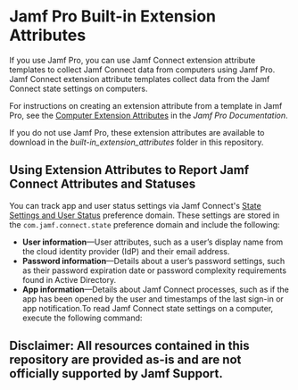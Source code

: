 # Jamf Pro Built-in Extension Attributes

If you use Jamf Pro, you can use Jamf Connect extension attribute templates to collect Jamf Connect data from computers using Jamf Pro. Jamf Connect extension attribute templates collect data from the Jamf Connect state settings on computers.

For instructions on creating an extension attribute from a template in Jamf Pro, see the [Computer Extension Attributes](https://docs.jamf.com/jamf-pro/documentation/Computer_Extension_Attributes.html) in the _Jamf Pro Documentation_.

If you do not use Jamf Pro, these extension attributes are available to download in the _built-in_extension_attributes_ folder in this repository.

## Using Extension Attributes to Report Jamf Connect Attributes and Statuses

You can track app and user status settings via Jamf Connect's [State Settings and User Status](https://docs.jamf.com/jamf-connect/documentation/State_Settings_and_User_Status.html) preference domain. These settings are stored in the `com.jamf.connect.state` preference domain and include the following:

- **User information**—User attributes, such as a user’s display name from the cloud identity provider (IdP) and their email address.
- **Password information**—Details about a user’s password settings, such as their password expiration date or password complexity requirements found in Active Directory.
- **App information**—Details about Jamf Connect processes, such as if the app has been opened by the user and timestamps of the last sign-in or app notification.To read Jamf Connect state settings on a computer, execute the following command:

## Disclaimer: All resources contained in this repository are provided as-is and are not officially supported by Jamf Support.
